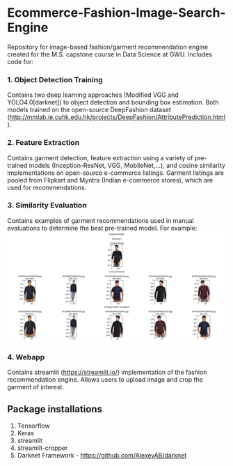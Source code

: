 # Ecommerce-Fashion-Image-Search-Engine

Repository for image-based fashion/garment recommendation engine created for the M.S. capstone course in Data Science at GWU. Includes code for:

### 1. Object Detection Training
Contains two deep learning approaches (Modified VGG and YOLO4.0[darknet]) to object detection and bounding box estimation. Both models trained on the open-source DeepFashion dataset (http://mmlab.ie.cuhk.edu.hk/projects/DeepFashion/AttributePrediction.html). 

### 2. Feature Extraction
Contains garment detection, feature extraction using a variety of pre-trained models (Inception-ResNet, VGG, MobileNet,...), and cosine similarity implementations on open-source e-commerce listings. Garment listings are pooled from Flipkart and Myntra (Indian e-commerce stores), which are used for recommendations. 

### 3. Similarity Evaluation
Contains examples of garment recommendations used in manual evaluations to determine the best pre-trained model. For example:
![Evaluatio_Image](Similarity_Evaluation/Test_samples/upper_samples/black.jpg?raw=true)
### 4. Webapp
Contains streamlit (https://streamlit.io/) implementation of the fashion recommendation engine. Allows users to upload image and crop the garment of interest. 

## Package installations
1. Tensorflow
2. Keras
3. streamlit
4. streamlit-cropper
5. Darknet Framework - https://github.com/AlexeyAB/darknet
